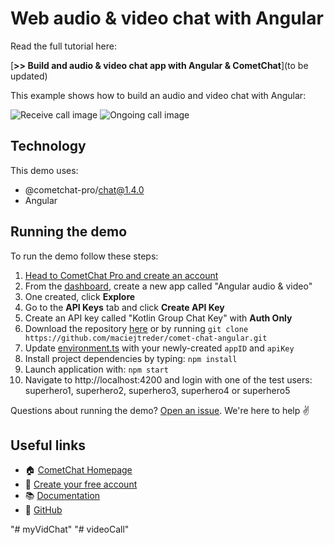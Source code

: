# Web audio & video chat with Angular

Read the full tutorial here:

[**>> Build and audio & video chat app with Angular & CometChat**](to be updated)


This example shows how to build an audio and video chat with Angular:

![Receive call image](https://github.com/maciejtreder/comet-chat-angular/blob/master/screenshots/1.jpg "Receiving call")
![Ongoing call image](https://github.com/maciejtreder/comet-chat-angular/blob/master/screenshots/2.jpg "Ongoing call")

## Technology
This demo uses:

* @cometchat-pro/chat@1.4.0
* Angular

## Running the demo

To run the demo follow these steps:

1. [Head to CometChat Pro and create an account](https://cometchat.com/pro?utm_source=github&utm_medium=example-code-readme)
2. From the [dashboard](https://app.cometchat.com/?utm_source=github&utm_medium=example-code-readme), create a new app called "Angular audio & video"
3. One created, click **Explore**
4. Go to the **API Keys** tab and click **Create API Key**
5. Create an API key called "Kotlin Group Chat Key" with **Auth Only**
6. Download the repository [here](https://github.com/maciejtreder/comet-chat-angular/archive/master.zip) or by running `git clone https://github.com/maciejtreder/comet-chat-angular.git`
7. Update [environment.ts](https://github.com/maciejtreder/comet-chat-angular/blob/master/src/environments/environment.ts) with your newly-created `appID` and `apiKey`
8. Install project dependencies by typing: `npm install`
9. Launch application with: `npm start`
10. Navigate to http://localhost:4200 and login with one of the test users: superhero1, superhero2, superhero3, superhero4 or superhero5

Questions about running the demo? [Open an issue](https://github.com/maciejtreder/comet-chat-angular/issues). We're here to help ✌️


## Useful links

- 🏠 [CometChat Homepage](https://cometchat.com/pro?utm_source=github&utm_medium=example-code-readme)
- 🚀 [Create your free account](https://app.cometchat.com?utm_source=github&utm_medium=example-code-readme)
- 📚 [Documentation](https://prodocs.cometchat.com/docs?utm_source=github&utm_medium=example-code-readme)
- 👾 [GitHub](https://github.com/CometChat-Pro)

"# myVidChat" 
"# videoCall" 
